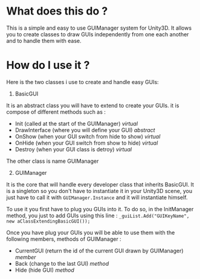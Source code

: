 # What does this do ?

This is a simple and easy to use GUIManager system for Unity3D. It allows you to create classes to draw GUIs independently from one each another and to handle them with ease.

# How do I use it ?

Here is the two classes i use to create and handle easy GUIs:

1. BasicGUI

  It is an abstract class you will have to extend to create your GUIs. it is compose of different methods such as :

   * Init (called at the start of the GUIManager) *virtual*
   * DrawInterface (where you will define your GUI) *abstract*
   * OnShow (when your GUI switch from hide to show) *virtual*
   * OnHide (when your GUI switch from show to hide) *virtual*
   * Destroy (when your GUI class is detroy) *virtual*


The other class is name GUIManager

2. GUIManager

  It is the core that will handle every developer class that inherits BasicGUI. It is a singleton so you don't have to instantiate it in your Unity3D scene, you just have to call it with `GUIManager.Instance` and it will instantiate himself.
  
  To use it you first have to plug you GUIs into it. To do so, in the InitManager method, you just to add GUIs using this line :
  `_guiList.Add("GUIKeyName", new aClassExtendingBasicGUI());`
  
  Once you have plug your GUIs you will be able to use them with the following members, methods of GUIManager : 
  
   * CurrentGUI (return the id of the current GUI drawn by GUIManager) *member*
   * Back (change to the last GUI) *method*
   * Hide (hide GUI) *method*
